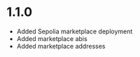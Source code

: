 # 1.1.0

- Added Sepolia marketplace deployment
- Added marketplace abis
- Added marketplace addresses
